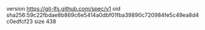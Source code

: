 version https://git-lfs.github.com/spec/v1
oid sha256:59c22fbdae8b869c6e5414a0dbf01fba39890c720984fe5c49ea8d4c0edfcf23
size 438
